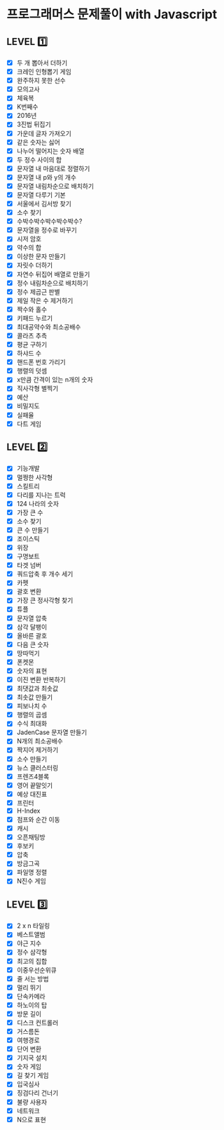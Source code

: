 # 프로그래머스 문제풀이 with Javascript

## LEVEL 1️⃣

- [x] 두 개 뽑아서 더하기
- [x] 크레인 인형뽑기 게임
- [x] 완주하지 못한 선수
- [x] 모의고사
- [x] 체육복
- [x] K번째수
- [x] 2016년
- [x] 3진법 뒤집기
- [x] 가운데 글자 가져오기
- [x] 같은 숫자는 싫어
- [x] 나누어 떨어지는 숫자 배열
- [x] 두 정수 사이의 합
- [x] 문자열 내 마음대로 정렬하기
- [x] 문자열 내 p와 y의 개수
- [x] 문자열 내림차순으로 배치하기
- [x] 문자열 다루기 기본
- [x] 서울에서 김서방 찾기
- [x] 소수 찾기
- [x] 수박수박수박수박수박수?
- [x] 문자열을 정수로 바꾸기
- [x] 시저 암호
- [x] 약수의 합
- [x] 이상한 문자 만들기
- [x] 자릿수 더하기
- [x] 자연수 뒤집어 배열로 만들기
- [x] 정수 내림차순으로 배치하기
- [x] 정수 제곱근 판별
- [x] 제일 작은 수 제거하기
- [x] 짝수와 홀수
- [x] 키패드 누르기
- [x] 최대공약수와 최소공배수
- [x] 콜라츠 추측
- [x] 평균 구하기
- [x] 하샤드 수
- [x] 핸드폰 번호 가리기
- [x] 행렬의 덧셈
- [x] x만큼 간격이 있는 n개의 숫자
- [x] 직사각형 별찍기
- [x] 예산
- [x] 비밀지도
- [x] 실패율
- [x] 다트 게임

## LEVEL 2️⃣

- [x] 기능개발
- [x] 멀쩡한 사각형
- [x] 스킬트리
- [x] 다리를 지나는 트럭
- [x] 124 나라의 숫자
- [x] 가장 큰 수
- [x] 소수 찾기
- [x] 큰 수 만들기
- [x] 조이스틱
- [x] 위장
- [x] 구명보트
- [x] 타겟 넘버
- [x] 쿼드압축 후 개수 세기
- [x] 카펫
- [x] 괄호 변환
- [x] 가장 큰 정사각형 찾기
- [x] 튜플
- [x] 문자열 압축
- [x] 삼각 달팽이
- [x] 올바른 괄호
- [x] 다음 큰 숫자
- [x] 땅따먹기
- [x] 폰켓몬
- [x] 숫자의 표현
- [x] 이진 변환 반복하기
- [x] 최댓값과 최솟값
- [x] 최솟값 만들기
- [x] 피보나치 수
- [x] 행렬의 곱셈
- [x] 수식 최대화
- [x] JadenCase 문자열 만들기
- [x] N개의 최소공배수
- [x] 짝지어 제거하기
- [x] 소수 만들기
- [x] 뉴스 클러스터링
- [x] 프렌즈4블록
- [x] 영어 끝말잇기
- [x] 예상 대진표
- [x] 프린터
- [x] H-Index
- [x] 점프와 순간 이동
- [x] 캐시
- [x] 오픈채팅방
- [x] 후보키
- [x] 압축
- [x] 방금그곡
- [x] 파일명 정렬
- [x] N진수 게임

## LEVEL 3️⃣

- [x] 2 x n 타일링
- [x] 베스트앨범
- [x] 야근 지수
- [x] 정수 삼각형
- [x] 최고의 집합
- [x] 이중우선순위큐
- [x] 줄 서는 방법
- [x] 멀리 뛰기
- [x] 단속카메라
- [x] 하노이의 탑
- [x] 방문 길이
- [x] 디스크 컨트롤러
- [x] 거스름돈
- [x] 여행경로
- [x] 단어 변환
- [x] 기지국 설치
- [x] 숫자 게임
- [x] 길 찾기 게임
- [x] 입국심사
- [x] 징검다리 건너기
- [x] 불량 사용자
- [x] 네트워크
- [x] N으로 표현